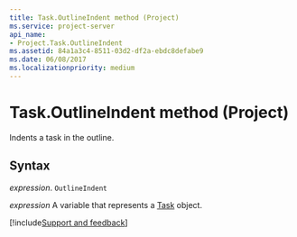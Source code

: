 ```yaml
---
title: Task.OutlineIndent method (Project)
ms.service: project-server
api_name:
- Project.Task.OutlineIndent
ms.assetid: 84a1a3c4-8511-03d2-df2a-ebdc8defabe9
ms.date: 06/08/2017
ms.localizationpriority: medium
---
```



# Task.OutlineIndent method (Project)

Indents a task in the outline.


## Syntax

_expression_. `OutlineIndent`

_expression_ A variable that represents a [Task](./Project.Task.md) object.

[!include[Support and feedback](~/includes/feedback-boilerplate.md)]